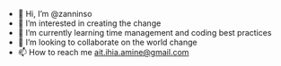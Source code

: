 - 👋 Hi, I’m @zanninso
- 👀 I’m interested in creating the change  
- 🌱 I’m currently learning time management and coding best practices 
- 💞️ I’m looking to collaborate on the world change
- 📫 How to reach me ait.ihia.amine@gmail.com

<!---
zanninso/zanninso is a ✨ special ✨ repository because its `README.md` (this file) appears on your GitHub profile.
You can click the Preview link to take a look at your changes.
--->
